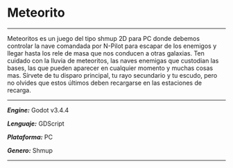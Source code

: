 # Meteorito

***
Meteoritos es un juego del tipo shmup 2D para PC donde debemos controlar la nave comandada por N-Pilot para escapar de los enemigos y llegar hasta los rele de masa que nos conducen a otras galaxias. Ten cuidado con la lluvia de meteoritos, las naves enemigas que custodian las bases, las que pueden aparecer en cualquier momento y muchas cosas mas. Sírvete de tu disparo principal, tu rayo secundario y tu escudo, pero no olvides que estos últimos deben recargarse en las estaciones de recarga.
***
***Engine:*** Godot v3.4.4

***Lenguaje:*** GDScript

***Plataforma:*** PC

***Genero:*** Shmup
***
